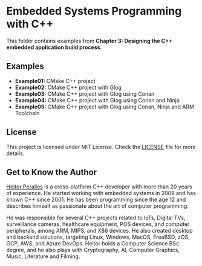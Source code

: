# Embedded Systems Programming with C++

This folder contains examples from **Chapter 3: Designing the C++ embedded application build process**.

## Examples

* **Example01:** CMake C++ project
* **Example02:** CMake C++ project with Glog
* **Example03:** CMake C++ project with Glog using Conan
* **Example04:** CMake C++ project with Glog using Conan and Ninja
* **Example05:** CMake C++ project with Glog using Conan, Ninja and ARM Toolchain

## License

This project is licensed under MIT License. Check the [LICENSE](LICENSE) file for more details.

## Get to Know the Author

[Heitor Peralles](mailto:heitorgp@gmail.com) is a cross-platform C++ developer with more than 20 years of experience. He started working with embedded systems in 2009 and has known C++ since 2001. He has been programming since the age 12 and describes himself as passionate about the art of computer programming. 

He was responsible for several C++ projects related to IoTs, Digital TVs, surveillance cameras, healthcare equipment, POS devices, and computer peripherals, among ARM, MIPS, and X86 devices. He also created desktop and backend solutions, targeting Linux, Windows, MacOS, FreeBSD, zOS, GCP, AWS, and Azure DevOps. Heitor holds a Computer Science BSc. degree, and he also plays with Cryptography, AI, Computer Graphics, Music, Literature and Filming.

